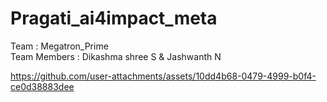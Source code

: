 # Pragati_ai4impact_meta
Team : Megatron_Prime<br />
Team Members : Dikashma shree S & Jashwanth N



https://github.com/user-attachments/assets/10dd4b68-0479-4999-b0f4-ce0d38883dee

